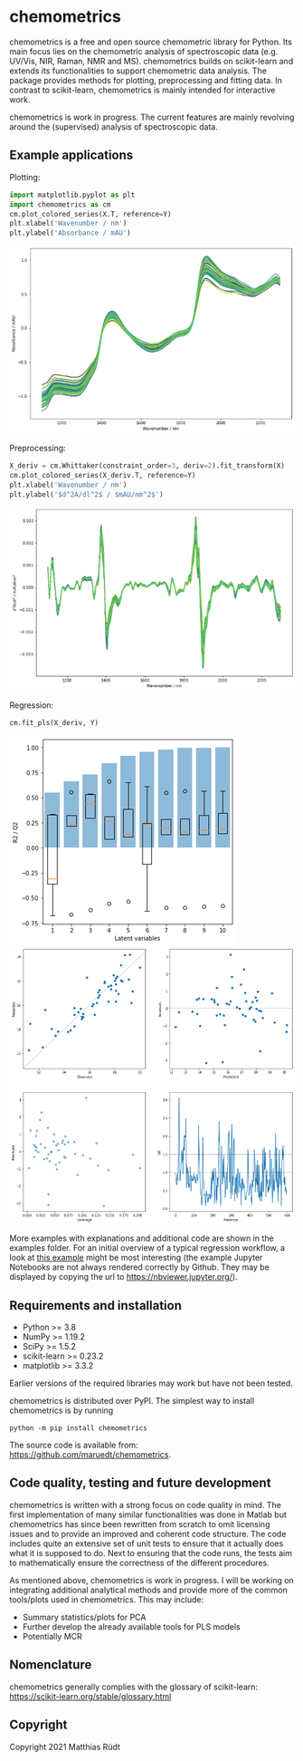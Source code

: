 # chemometrics
chemometrics is a free and open source chemometric library for Python. Its main focus lies on the chemometric analysis of spectroscopic data (e.g. UV/Vis, NIR, Raman, NMR and MS). chemometrics builds on scikit-learn and extends its functionalities to support chemometric data analysis. The package provides methods for plotting, preprocessing and fitting data. In contrast to scikit-learn, chemometrics is mainly intended for interactive work.

chemometrics is work in progress. The current features are mainly revolving around the (supervised) analysis of spectroscopic data.

## Example applications
Plotting:
```python
import matplotlib.pyplot as plt
import chemometrics as cm
cm.plot_colored_series(X.T, reference=Y)
plt.xlabel('Wavenumber / nm')
plt.ylabel('Absorbance / mAU')
```

![spectra](examples/peaches.png "NIR spectra")

Preprocessing:
```python
X_deriv = cm.Whittaker(constraint_order=3, deriv=2).fit_transform(X)
cm.plot_colored_series(X_deriv.T, reference=Y)
plt.xlabel('Wavenumber / nm')
plt.ylabel('$d^2A/dl^2$ / $mAU/nm^2$')
```
![derived spectra](examples/peaches_deriv.png "Second derivative NIR spectra")


Regression:
```python
cm.fit_pls(X_deriv, Y)
```
![CV scores](examples/pls_cv.png "Cross-validation scores")
![PLS analytics](examples/pls_analysis.png "PLS analytical plots")

More examples with explanations and additional code are shown in the examples folder. For an initial overview of a typical regression workflow, a look at [this example](https://github.com/maruedt/chemometrics/blob/master/examples/basic_pls_example.ipynb) might be most interesting (the example Jupyter Notebooks are not always rendered correctly by Github. They may be displayed by copying the url to https://nbviewer.jupyter.org/).

## Requirements and installation
- Python >= 3.8
- NumPy >= 1.19.2
- SciPy >= 1.5.2
- scikit-learn >= 0.23.2
- matplotlib >= 3.3.2

Earlier versions of the required libraries may work but have not been tested.

chemometrics is distributed over PyPI. The simplest way to install chemometrics is by running

```
python -m pip install chemometrics
```
The source code is available from: https://github.com/maruedt/chemometrics.


## Code quality, testing and future development
chemometrics is written with a strong focus on code quality in mind. The first implementation of many similar functionalities was done in Matlab but chemometrics has since been rewritten from scratch to omit licensing issues and to provide an improved and coherent code structure. The code includes quite an extensive set of unit tests to ensure that it actually does what it is supposed to do. Next to ensuring that the code runs, the tests aim to mathematically ensure the correctness of the different procedures.

As mentioned above, chemometrics is work in progress. I will be working on integrating additional analytical methods and provide more of the common tools/plots used in chemometrics. This may include:
- Summary statistics/plots for PCA
- Further develop the already available tools for PLS models
- Potentially MCR

## Nomenclature
chemometrics generally complies with the glossary of scikit-learn: https://scikit-learn.org/stable/glossary.html

## Copyright
Copyright 2021 Matthias Rüdt
